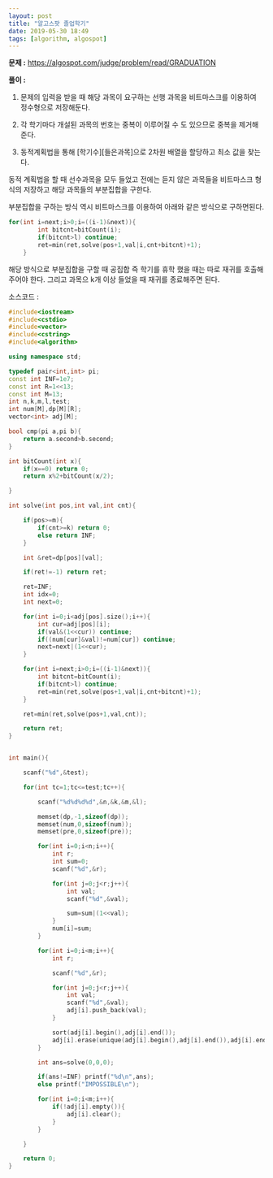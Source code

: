 ```yaml
---
layout: post
title: "알고스팟 졸업학기"
date: 2019-05-30 18:49
tags: [algorithm, algospot]
---
```


**문제 :** https://algospot.com/judge/problem/read/GRADUATION

**풀이 :**  

1. 문제의 입력을 받을 때 해당 과목이 요구하는 선행 과목을 비트마스크를 이용하여 정수형으로 저장해둔다.

2. 각 학기마다 개설된 과목의 번호는 중복이 이루어질 수 도 있으므로 중복을 제거해준다.

3. 동적계획법을 통해 [학기수][들은과목]으로 2차원 배열을 할당하고 최소 값을 찾는다.

동적 계획법을 할 때 선수과목을 모두 들었고 전에는 듣지 않은 과목들을 비트마스크 형식의 저장하고 해당 과목들의 부분집합을 구한다.

부분집합을 구하는 방식 역시 비트마스크를 이용하여 아래와 같은 방식으로 구하면된다.

```c++
for(int i=next;i>0;i=((i-1)&next)){
        int bitcnt=bitCount(i);
        if(bitcnt>l) continue;
        ret=min(ret,solve(pos+1,val|i,cnt+bitcnt)+1);
    }
```

해당 방식으로 부분집합을 구할 때 공집합 즉 학기를 휴학 했을 때는 따로 재귀를 호출해주어야 한다. 그리고 과목으 k개 이상 들었을 때 재귀를 종료해주면 된다.



소스코드 :

```c++
#include<iostream>
#include<cstdio>
#include<vector>
#include<cstring>
#include<algorithm>

using namespace std;

typedef pair<int,int> pi;
const int INF=1e7;
const int R=1<<13;
const int M=13;
int n,k,m,l,test;
int num[M],dp[M][R];
vector<int> adj[M];

bool cmp(pi a,pi b){
    return a.second>b.second;
}

int bitCount(int x){
    if(x==0) return 0;
    return x%2+bitCount(x/2);

}

int solve(int pos,int val,int cnt){

    if(pos>=m){
        if(cnt>=k) return 0;
        else return INF;
    }

    int &ret=dp[pos][val];

    if(ret!=-1) return ret;

    ret=INF;
    int idx=0;
    int next=0;

    for(int i=0;i<adj[pos].size();i++){
        int cur=adj[pos][i];
        if(val&(1<<cur)) continue;
        if((num[cur]&val)!=num[cur]) continue;
        next=next|(1<<cur);
    }

    for(int i=next;i>0;i=((i-1)&next)){
        int bitcnt=bitCount(i);
        if(bitcnt>l) continue;
        ret=min(ret,solve(pos+1,val|i,cnt+bitcnt)+1);
    }

    ret=min(ret,solve(pos+1,val,cnt));

    return ret;
}


int main(){

    scanf("%d",&test);

    for(int tc=1;tc<=test;tc++){

        scanf("%d%d%d%d",&n,&k,&m,&l);

        memset(dp,-1,sizeof(dp));
        memset(num,0,sizeof(num));
        memset(pre,0,sizeof(pre));

        for(int i=0;i<n;i++){
            int r;
            int sum=0;
            scanf("%d",&r);

            for(int j=0;j<r;j++){
                int val;
                scanf("%d",&val);

                sum=sum|(1<<val);
            }
            num[i]=sum;
        }

        for(int i=0;i<m;i++){
            int r;

            scanf("%d",&r);

            for(int j=0;j<r;j++){
                int val;
                scanf("%d",&val);
                adj[i].push_back(val);
            }

            sort(adj[i].begin(),adj[i].end());
            adj[i].erase(unique(adj[i].begin(),adj[i].end()),adj[i].end());
        }

        int ans=solve(0,0,0);

        if(ans!=INF) printf("%d\n",ans);
        else printf("IMPOSSIBLE\n");

        for(int i=0;i<m;i++){
            if(!adj[i].empty()){
                adj[i].clear();
            }
        }

    }

    return 0;
}

```
